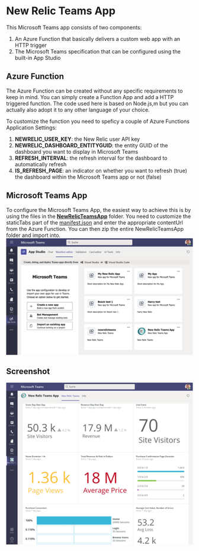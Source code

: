 # New Relic Teams App
This Microsoft Teams app consists of two components:
1. An Azure Function that basically delivers a custom web app with an HTTP trigger
2. The Microsoft Teams specification that can be configured using the built-in App Studio

## Azure Function
The Azure Function can be created without any specific requirements to keep in mind. You can simply create a Function App and add a HTTP triggered function. The code used here is based on Node.js,m but you can actually also adopt it to any other language of your choice.

To customize the function you need to speficy a couple of Azure Functions Application Settings:
1. **NEWRELIC_USER_KEY**: the New Relic user API key
2. **NEWRELIC_DASHBOARD_ENTITYGUID**: the entity GUID of the dashboard you want to display in Microsoft Teams
3. **REFRESH_INTERVAL**: the refresh interval for the dashboard to automatically refresh
4. **IS_REFRESH_PAGE**: an indicator on whether you want to refresh (true) the dashboard within the Microsoft Teams app or not (false)

## Microsoft Teams App
To configure the Microsoft Teams App, the easiest way to achieve this is by using the files in the [**NewRelicTeamsApp**](NewRelicTeamsApp) folder. You need to customize the staticTabs part of the [manifest.json](NewRelicTeamsApp/manifest.json) and enter the appropriate contentUrl from the Azure Function.
You can then zip the entire NewRelicTeamsApp folder and import into. ![App Studio](app-studio.png)

## Screenshot
![New Relic Teams App](newrelic-ms-teams-apps.png)
